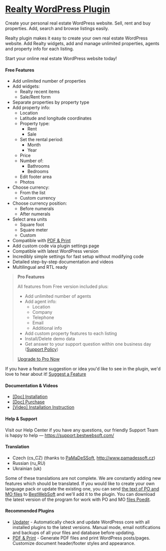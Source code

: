 <a href="https://bestwebsoft.com/products/wordpress/plugins/realty/" target=_blank>Realty WordPress Plugin</a>
========================

Create your personal real estate WordPress website. Sell, rent and buy properties. Add, search and browse listings easily.

<p>Realty plugin makes it easy to create your own real estate WordPress website. Add Realty widgets, add and manage unlimited properties, agents and property info for each listing.</p>

<p>Start your online real estate WordPress website today!</p>


<div class='video'></div>


<h4>Free Features</h4>

<ul>
<li>Add unlimited number of properties</li>
<li>Add widgets:

<ul>
<li>Realty recent items</li>
<li>Sale/Rent form</li>
</ul></li>
<li>Separate properties by property type</li>
<li>Add property info:

<ul>
<li>Location</li>
<li>Latitude and longitude coordinates</li>
<li>Property type:

<ul>
<li>Rent</li>
<li>Sale</li>
</ul></li>
<li>Set the rental period:

<ul>
<li>Month</li>
<li>Year</li>
</ul></li>
<li>Price</li>
<li>Number of:

<ul>
<li>Bathrooms</li>
<li>Bedrooms</li>
</ul></li>
<li>Edit footer area</li>
<li>Photos</li>
</ul></li>
<li>Choose currency:

<ul>
<li>From the list</li>
<li>Custom currency</li>
</ul></li>
<li>Choose currency position:

<ul>
<li>Before numerals</li>
<li>After numerals</li>
</ul></li>
<li>Select area units

<ul>
<li>Square foot</li>
<li>Square meter</li>
<li>Custom</li>
</ul></li>
<li>Compatible with <a href="https://bestwebsoft.com/products/wordpress/plugins/pdf-print/?k=73f02a14010b47f9661a001214db1f5f">PDF &#38; Print</a></li>
<li>Add custom code via plugin settings page</li>
<li>Compatible with latest WordPress version</li>
<li>Incredibly simple settings for fast setup without modifying code</li>
<li>Detailed step-by-step documentation and videos</li>
<li>Multilingual and RTL ready</li>
</ul>

<blockquote>
  <p><strong>Pro Features</strong></p>
  
  <p>All features from Free version included plus:</p>
  
  <ul>
  <li>Add unlimited number of agents</li>
  <li>Add agent info:
  
  <ul>
  <li>Location</li>
  <li>Company</li>
  <li>Telephone</li>
  <li>Email</li>
  <li>Additional info</li>
  </ul></li>
  <li>Add custom property features to each listing</li>
  <li>Install/Delete demo data</li>
  <li>Get answer to your support question within one business day (<a href="https://bestwebsoft.com/support-policy/">Support Policy</a>)</li>
  </ul>
  
  <p><a href="https://bestwebsoft.com/products/wordpress/plugins/realty/?k=143e150e92b9751b52da0cd46fb6f5cf">Upgrade to Pro Now</a></p>
</blockquote>

<p>If you have a feature suggestion or idea you'd like to see in the plugin, we'd love to hear about it! <a href="https://support.bestwebsoft.com/hc/en-us/requests/new">Suggest a Feature</a></p>

<h4>Documentation &#38; Videos</h4>

<ul>
<li><a href="https://docs.google.com/document/d/1-hvn6WRvWnOqj5v5pLUk7Awyu87lq5B_dO-Tv-MC9JQ/">[Doc] Installation</a></li>
<li><a href="https://docs.google.com/document/d/1EUdBVvnm7IHZ6y0DNyldZypUQKpB8UVPToSc_LdOYQI/">[Doc] Purchase</a></li>
<li><a href="https://www.youtube.com/watch?v=_BQCk4D-CyI">[Video] Installation Instruction</a></li>
</ul>

<h4>Help &#38; Support</h4>

<p>Visit our Help Center if you have any questions, our friendly Support Team is happy to help &#8212; <a href="https://support.bestwebsoft.com/">https://support.bestwebsoft.com/</a></p>

<h4>Translation</h4>

<ul>
<li>Czech (cs_CZ) (thanks to <a href="mailto:info@pamadessoft.cz">PaMaDeSSoft</a>, <a href="http://www.pamadessoft.cz" rel="nofollow">http://www.pamadessoft.cz</a>)</li>
<li>Russian (ru_RU)</li>
<li>Ukrainian (uk)</li>
</ul>

<p>Some of these translations are not complete. We are constantly adding new features which should be translated. If you would like to create your own language pack or update the existing one, you can send <a href="https://codex.wordpress.org/Translating_WordPress">the text of PO and MO files</a> to <a href="https://support.bestwebsoft.com/hc/en-us/requests/new">BestWebSoft</a> and we'll add it to the plugin. You can download the latest version of the program for work with PO and MO <a href="https://www.poedit.net/download.php">files Poedit</a>.</p>

<h4>Recommended Plugins</h4>

<ul>
<li><a href="https://bestwebsoft.com/products/wordpress/plugins/updater/?k=02c908259e8f82ccb1620b73e5b4cbca">Updater</a> - Automatically check and update WordPress core with all installed plugins to the latest versions. Manual mode, email notifications and backups of all your files and database before updating.</li>
<li><a href="https://bestwebsoft.com/products/wordpress/plugins/pdf-print/?k=73f02a14010b47f9661a001214db1f5f">PDF &#38; Print</a> - Generate PDF files and print WordPress posts/pages. Customize document header/footer styles and appearance.</li>
</ul>